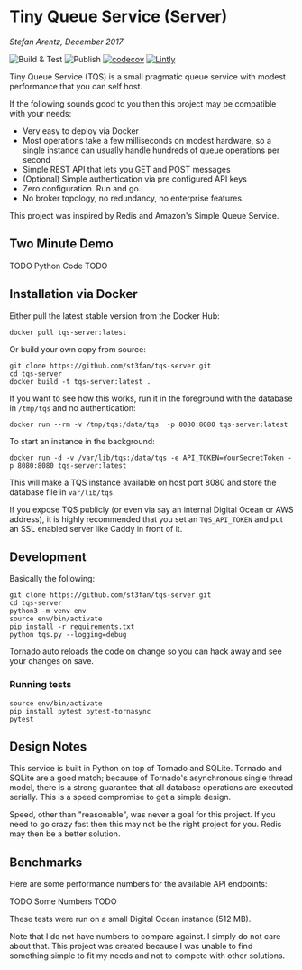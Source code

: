 # Tiny Queue Service (Server)

_Stefan Arentz, December 2017_

![Build & Test](https://github.com/TinyWebServices/tqs-server/workflows/.github/workflows/main.yml/badge.svg) ![Publish](https://github.com/TinyWebServices/tqs-server/workflows/.github/workflows/publish.yml/badge.svg) [![codecov](https://codecov.io/gh/st3fan/tqs-server/branch/master/graph/badge.svg)](https://codecov.io/gh/st3fan/tqs-server) [![Lintly](https://lintly.com/gh/st3fan/tqs-server/badge.svg)](https://lintly.com/gh/st3fan/tqs-server/)

Tiny Queue Service (TQS) is a small pragmatic queue service with
modest performance that you can self host.

If the following sounds good to you then this project may be
compatible with your needs:

- Very easy to deploy via Docker
- Most operations take a few milliseconds on modest hardware, so a single instance can usually handle hundreds of queue operations per second
- Simple REST API that lets you GET and POST messages
- (Optional) Simple authentication via pre configured API keys
- Zero configuration. Run and go.
- No broker topology, no redundancy, no enterprise features.

This project was inspired by Redis and Amazon's Simple Queue Service.

## Two Minute Demo

TODO Python Code TODO

## Installation via Docker

Either pull the latest stable version from the Docker Hub:

```
docker pull tqs-server:latest
```

Or build your own copy from source:

```
git clone https://github.com/st3fan/tqs-server.git
cd tqs-server
docker build -t tqs-server:latest .
```

If you want to see how this works, run it in the foreground with the database in `/tmp/tqs` and no authentication:

```
docker run --rm -v /tmp/tqs:/data/tqs  -p 8080:8080 tqs-server:latest
```

To start an instance in the background:

```
docker run -d -v /var/lib/tqs:/data/tqs -e API_TOKEN=YourSecretToken -p 8080:8080 tqs-server:latest
```

This will make a TQS instance available on host port 8080 and store
the database file in `var/lib/tqs`.

If you expose TQS publicly (or even via say an internal Digital Ocean
or AWS address), it is highly recommended that you set an
`TQS_API_TOKEN` and put an SSL enabled server like Caddy in front of
it.

## Development

Basically the following:

```
git clone https://github.com/st3fan/tqs-server.git
cd tqs-server
python3 -m venv env
source env/bin/activate
pip install -r requirements.txt
python tqs.py --logging=debug
```

Tornado auto reloads the code on change so you can hack away and see your changes on save.

### Running tests

```
source env/bin/activate
pip install pytest pytest-tornasync
pytest
```

## Design Notes

This service is built in Python on top of Tornado and SQLite. Tornado
and SQLite are a good match; because of Tornado's asynchronous single
thread model, there is a strong guarantee that all database operations
are executed serially. This is a speed compromise to get a simple
design.

Speed, other than "reasonable", was never a goal for this project. If
you need to go crazy fast then this may not be the right project for
you. Redis may then be a better solution.

## Benchmarks

Here are some performance numbers for the available API endpoints:

TODO Some Numbers TODO

These tests were run on a small Digital Ocean instance (512 MB).

Note that I do not have numbers to compare against. I simply do not
care about that. This project was created because I was unable to find
something simple to fit my needs and not to compete with other solutions.
